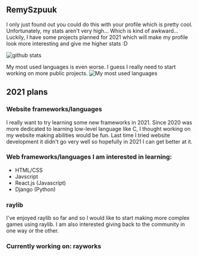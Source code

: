 ## RemySzpuuk

I only just found out you could do this with your profile which is pretty cool. Unfortunately, my stats aren't very high... Which is kind of awkward...
Luckily, I have some projects planned for 2021 which will make my profile look more interesting and give me higher stats :D

<img src="https://github-readme-stats.vercel.app/api?username=RemySzpuuk&show_icons=true&count_private=true&theme=radical" alt="github stats">

My most used languages is even worse. I guess I really need to start working on more public projects.
<img src="https://github-readme-stats.vercel.app/api/top-langs/?username=RemySzpuuk&theme=radical" alt="My most used languages">

## 2021 plans
### Website frameworks/languages

I really want to try learning some new frameworks in 2021. Since 2020 was more dedicated to learning low-level language like C, I thought working on my website making      abilities   would be fun. Last time I tried website development it didn't go very well so hopefully in 2021 I can get better at it.

### **Web frameworks/languages I am interested in learning:** 
 - HTML/CSS </li>
 - Javscript </li>
 - React.js (Javascript) </li>
 - Django (Python) </li>

### raylib

I've enjoyed raylib so far and so I would like to start making more complex games using raylib.
I am also interested giving back to the community in one way or the other.

### Currently working on: rayworks






<!--
**RemySzpuuk/RemySzpuuk** is a ✨ _special_ ✨ repository because its `README.md` (this file) appears on your GitHub profile.

Here are some ideas to get you started:

- 🔭 I’m currently working on ...
- 🌱 I’m currently learning ...
- 👯 I’m looking to collaborate on ...
- 🤔 I’m looking for help with ...
- 💬 Ask me about ...
- 📫 How to reach me: ...
- 😄 Pronouns: ...
- ⚡ Fun fact: ...
-->
